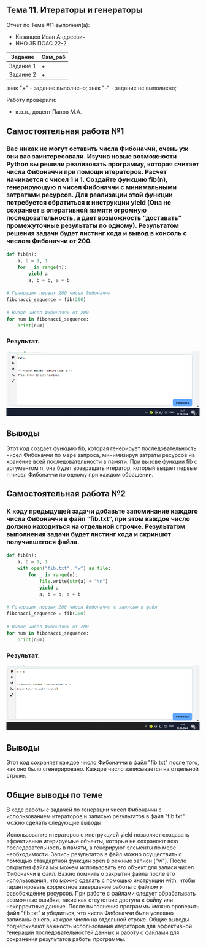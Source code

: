 ## Тема 11. Итераторы и генераторы
Отчет по Теме #11 выполнил(а):
- Казанцев Иван Андреевич
- ИНО ЗБ ПОАС 22-2

| Задание | Сам_раб |
| ------ | ------ |
| Задание 1 | + |
| Задание 2 | + |

знак "+" - задание выполнено; знак "-" - задание не выполнено;

Работу проверили:
- к.э.н., доцент Панов М.А.

## Самостоятельная работа №1
### Вас никак не могут оставить числа Фибоначчи, очень уж они вас заинтересовали. Изучив новые возможности Python вы решили реализовать программу, которая считает числа Фибоначчи при помощи итераторов. Расчет начинается с чисел 1 и 1. Создайте функцию fib(n), генерирующую n чисел Фибоначчи с минимальными затратами ресурсов. Для реализации этой функции потребуется обратиться к инструкции yield (Она не сохраняет в оперативной памяти огромную последовательность, а дает возможность “доставать” промежуточные результаты по одному). Результатом решения задачи будет листинг кода и вывод в консоль с числом Фибоначчи от 200.

```python
def fib(n):
    a, b = 1, 1
    for _ in range(n):
        yield a
        a, b = b, a + b

# Генерация первых 200 чисел Фибоначчи
fibonacci_sequence = fib(200)

# Вывод чисел Фибоначчи от 200
for num in fibonacci_sequence:
    print(num)
```
### Результат.
![Меню](https://github.com/KazantsevIvanAndreevich/software_engineering/blob/%D0%A2%D0%B5%D0%BC%D0%B0_2/pic/tema2_1.png)

## Выводы
Этот код создает функцию fib, которая генерирует последовательность чисел Фибоначчи по мере запроса, минимизируя затраты ресурсов на хранение всей последовательности в памяти. При вызове функции fib с аргументом n, она будет возвращать итератор, который выдает первые n чисел Фибоначчи по одному при каждом обращении.
  
## Самостоятельная работа №2
### К коду предыдущей задачи добавьте запоминание каждого числа Фибоначчи в файл “fib.txt”, при этом каждое число должно находиться на отдельной строчке. Результатом выполнения задачи будет листинг кода и скриншот получившегося файла.

```python
def fib(n):
    a, b = 1, 1
    with open("fib.txt", "w") as file:
        for _ in range(n):
            file.write(str(a) + "\n")
            yield a
            a, b = b, a + b

# Генерация первых 200 чисел Фибоначчи с записью в файл
fibonacci_sequence = fib(200)

# Вывод чисел Фибоначчи от 200
for num in fibonacci_sequence:
    print(num)
```
### Результат.
![Меню](https://github.com/KazantsevIvanAndreevich/software_engineering/blob/%D0%A2%D0%B5%D0%BC%D0%B0_2/pic/tema2_2.png)

## Выводы
Этот код сохраняет каждое число Фибоначчи в файл "fib.txt" после того, как оно было сгенерировано. Каждое число записывается на отдельной строке.
  

## Общие выводы по теме
В ходе работы с задачей по генерации чисел Фибоначчи с использованием итераторов и записью результатов в файл "fib.txt" можно сделать следующие выводы:

Использование итераторов с инструкцией yield позволяет создавать эффективные итерируемые объекты, которые не сохраняют всю последовательность в памяти, а генерируют элементы по мере необходимости.
Запись результатов в файл можно осуществить с помощью стандартной функции open в режиме записи ("w"). После открытия файла мы можем использовать его объект для записи чисел Фибоначчи в файл.
Важно помнить о закрытии файла после его использования, что можно сделать с помощью инструкции with, чтобы гарантировать корректное завершение работы с файлом и освобождение ресурсов.
При работе с файлами следует обрабатывать возможные ошибки, такие как отсутствие доступа к файлу или некорректные данные.
После выполнения программы можно проверить файл "fib.txt" и убедиться, что числа Фибоначчи были успешно записаны в него, каждое число на отдельной строке.
Общие выводы подчеркивают важность использования итераторов для эффективной генерации последовательностей данных и работу с файлами для сохранения результатов работы программы.
